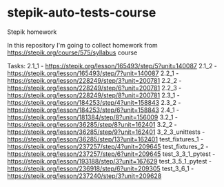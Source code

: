 # stepik-auto-tests-course
Stepik homework

In this repository I'm going to collect homework from https://stepik.org/course/575/syllabus course

Tasks:
2.1_1 - https://stepik.org/lesson/165493/step/5?unit=140087
2.1_2 - https://stepik.org/lesson/165493/step/7?unit=140087
2.2_1 - https://stepik.org/lesson/228249/step/3?unit=200781 
2.2_2 - https://stepik.org/lesson/228249/step/6?unit=200781
2.2_3 - https://stepik.org/lesson/228249/step/8?unit=200781
2.3_1 - https://stepik.org/lesson/184253/step/4?unit=158843
2.3_2 - https://stepik.org/lesson/184253/step/6?unit=158843
2.4_1 - https://stepik.org/lesson/181384/step/8?unit=156009
3.2_1 - https://stepik.org/lesson/36285/step/8?unit=162401
3.2_2 - https://stepik.org/lesson/36285/step/9?unit=162401
3_2_3_unittests - https://stepik.org/lesson/36285/step/13?unit=162401
test_fixtures_1 - https://stepik.org/lesson/237257/step/4?unit=209645
test_fixtures_2 - https://stepik.org/lesson/237257/step/6?unit=209645
test_3_3_1_pytest - https://stepik.org/lesson/193188/step/3?unit=167629
test_3_5_1_pytest - https://stepik.org/lesson/236918/step/6?unit=209305
test_3_6_1 - https://stepik.org/lesson/237240/step/3?unit=209628